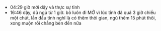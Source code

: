 - 04:29 giờ mới dậy và thực sự tỉnh
- 16:46 dậy, dù ngủ từ 1 giờ. bỏ luôn đi MỞ vì lúc tỉnh đã quá 3 giờ chiều một chút, lần đầu tỉnh nghĩ là có thêm thời gian, ngủ thêm 15 phút thôi, xong muộn rồi chẳng bèn đến nữa